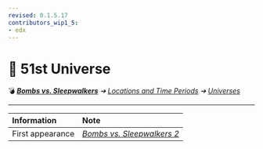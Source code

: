 ```yaml
---
revised: 0.1.5.17
contributors_wip1_5:
- edx
---
```


# 📄 51st Universe

💣 ***[Bombs vs. Sleepwalkers][home]** ➔ [Locations and Time Periods][locations] ➔ [Universes][universes]*

****

| Information | Note |
| :---------- | :--- |
| First appearance | [*Bombs vs. Sleepwalkers 2*][bvs2] |

[home]: /README.md
[bvs2]: /games/bvs2.md
[locations]: /locations/readme.md
[universes]: /locations/universes/readme.md

